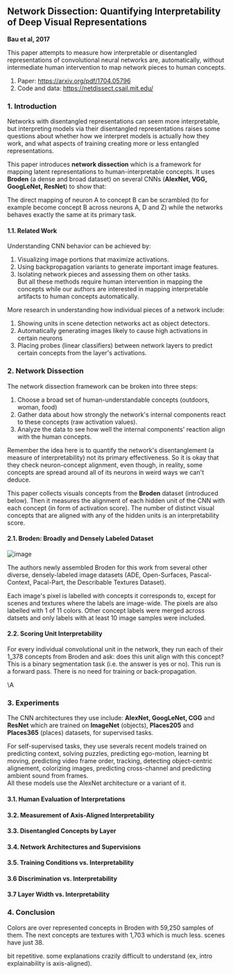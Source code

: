 ## Network Dissection: Quantifying Interpretability of Deep Visual Representations
**Bau et al, 2017**

This paper attempts to measure how interpretable or disentangled representations of convolutional neural networks are, automatically, without intermediate human intervention to map network pieces to human concepts.

1. Paper: https://arxiv.org/pdf/1704.05796
2. Code and data: https://netdissect.csail.mit.edu/

### 1. Introduction

Networks with disentangled representations can seem more interpretable, but interpreting models via their disentangled representations raises some questions about whether how we interpret models is actually how they work, and what aspects of training creating more or less entangled representations.

This paper introduces **network dissection** which is a framework for mapping latent representations to human-interpretable concepts. It uses **Broden** (a dense and broad dataset) on several CNNs (**AlexNet, VGG, GoogLeNet, ResNet**) to show that:

The direct mapping of neuron A to concept B can be scrambled (to for example become concept B across neurons A, D and Z) while the networks behaves exactly the same at its primary task.

#### 1.1. Related Work

Understanding CNN behavior can be achieved by:
1. Visualizing image portions that maximize activations.
2. Using backpropagation variants to generate important image features.
3. Isolating network pieces and assessing them on other tasks.                 
  But all these methods require human intervention in mapping the concepts while our authors are interested in mapping interpretable artifacts to human concepts automatically.

More research in understanding how individual pieces of a network include:
1. Showing units in scene detection networks act as object detectors.
2. Automatically generating images likely to cause high activations in certain neurons
3. Placing probes (linear classifiers) between network layers to predict certain concepts from the layer's activations.

### 2. Network Dissection

The network dissection framework can be broken into three steps:
1. Choose a broad set of human-understandable concepts (outdoors, woman, food)
2. Gather data about how strongly the network's internal components react to these concepts (raw activation values).
3. Analyze the data to see how well the internal components' reaction align with the human concepts.

Remember the idea here is to quantify the network's disentanglement (a measure of interpretability) not its primary effectiveness. So it is okay that they check neuron-concept alignment, even though, in reality, some concepts are spread around all of its neurons in weird ways we can't deduce.

This paper collects visuals concepts from the **Broden** dataset (introduced below). Then it measures the alignment of each hidden unit of the CNN with each concept (in form of activation score). The number of distinct visual concepts that are aligned with any of the hidden units is an interpretability score.

#### 2.1. Broden: Broadly and Densely Labeled Dataset

![image](https://github.com/user-attachments/assets/ce58d096-5604-4e3c-a131-e749fcc8e079)

The authors newly assembled Broden for this work from several other diverse, densely-labeled image datasets (ADE, Open-Surfaces, Pascal-Context, Pacal-Part, the Describable Textures Dataset). 

Each image's pixel is labelled with concepts it corresponds to, except for scenes and  textures where the labels are image-wide. The pixels are also labelled with 1 of 11 colors. Other concept labels were merged across datsets and only labels with at least 10 image samples were included.

#### 2.2. Scoring Unit Interpretability

For every individual convolutional unit in the network, they run each of their 1_378 concepts from Broden and ask: does this unit align with this concept? This is a binary segmentation task (i.e. the answer is yes or no). This run is a forward pass. There is no need for training or back-propagation.

\A



### 3. Experiments

The CNN architectures they use include: **AlexNet, GoogLeNet, CGG** and **ResNet** which are trained on **ImageNet** (objects), **Places205** and **Places365** (places) datasets, for supervised tasks.

For self-supervised tasks, they use severals recent models trained on predicting context, solving puzzles, predicting ego-motion, learning bt moving, predicting video frame order, tracking, detecting object-centric alignement, colorizing images, predicting cross-channel and predicting ambient sound from frames.    
All these models use the AlexNet architecture or a variant of it.

#### 3.1. Human Evaluation of Interpretations

#### 3.2. Measurement of Axis-Aligned Interpretability

#### 3.3. Disentangled Concepts by Layer

#### 3.4. Network Architectures and Supervisions

#### 3.5. Training Conditions vs. Interpretability

#### 3.6  Discrimination vs. Interpretability

#### 3.7 Layer Width vs. Interpretability

### 4. Conclusion

Colors are over represented concepts in Broden with 59,250 samples of them. The next concepts are textures with 1,703 which is much less. scenes have just 38.

bit repetitive. some explanations crazily difficult to understand (ex, intro explainability is axis-aligned). 
